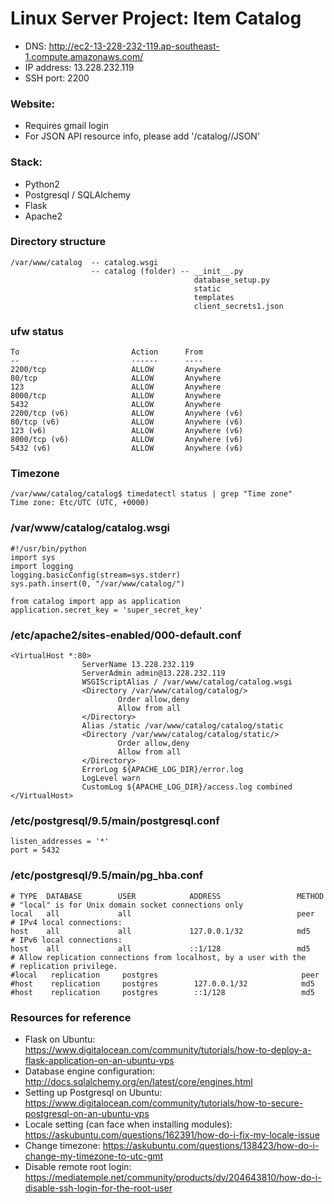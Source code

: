 # Linux Server Project: Item Catalog

* DNS: http://ec2-13-228-232-119.ap-southeast-1.compute.amazonaws.com/
* IP address: 13.228.232.119
* SSH port: 2200

### Website:

* Requires gmail login
* For JSON API resource info, please add '/catalog/<topicname>/JSON'

### Stack:

* Python2
* Postgresql / SQLAlchemy
* Flask
* Apache2

### Directory structure

```
/var/www/catalog  -- catalog.wsgi
                  -- catalog (folder) -- __init__.py 
									     database_setup.py
									     static
									     templates
									     client_secrets1.json                  						
```

### ufw status

```
To                         Action      From
--                         ------      ----
2200/tcp                   ALLOW       Anywhere                  
80/tcp                     ALLOW       Anywhere                  
123                        ALLOW       Anywhere                  
8000/tcp                   ALLOW       Anywhere                  
5432                       ALLOW       Anywhere                  
2200/tcp (v6)              ALLOW       Anywhere (v6)             
80/tcp (v6)                ALLOW       Anywhere (v6)             
123 (v6)                   ALLOW       Anywhere (v6)             
8000/tcp (v6)              ALLOW       Anywhere (v6)             
5432 (v6)                  ALLOW       Anywhere (v6)  
```

### Timezone

```
/var/www/catalog/catalog$ timedatectl status | grep "Time zone"
Time zone: Etc/UTC (UTC, +0000)
```

### /var/www/catalog/catalog.wsgi

```
#!/usr/bin/python
import sys
import logging
logging.basicConfig(stream=sys.stderr)
sys.path.insert(0, "/var/www/catalog/")

from catalog import app as application
application.secret_key = 'super_secret_key'
```

### /etc/apache2/sites-enabled/000-default.conf

```
<VirtualHost *:80>
                ServerName 13.228.232.119
                ServerAdmin admin@13.228.232.119
                WSGIScriptAlias / /var/www/catalog/catalog.wsgi
                <Directory /var/www/catalog/catalog/>
                        Order allow,deny
                        Allow from all
                </Directory>
                Alias /static /var/www/catalog/catalog/static
                <Directory /var/www/catalog/catalog/static/>
                        Order allow,deny
                        Allow from all
                </Directory>
                ErrorLog ${APACHE_LOG_DIR}/error.log
                LogLevel warn
                CustomLog ${APACHE_LOG_DIR}/access.log combined
</VirtualHost>
```

### /etc/postgresql/9.5/main/postgresql.conf

```
listen_addresses = '*'                  
port = 5432
```

### /etc/postgresql/9.5/main/pg_hba.conf

```
# TYPE  DATABASE        USER            ADDRESS                 METHOD
# "local" is for Unix domain socket connections only
local   all             all                                     peer
# IPv4 local connections:
host    all             all             127.0.0.1/32            md5
# IPv6 local connections:
host    all             all             ::1/128                 md5
# Allow replication connections from localhost, by a user with the
# replication privilege.
#local   replication     postgres                                peer
#host    replication     postgres        127.0.0.1/32            md5
#host    replication     postgres        ::1/128                 md5         
```

### Resources for reference

* Flask on Ubuntu: https://www.digitalocean.com/community/tutorials/how-to-deploy-a-flask-application-on-an-ubuntu-vps                 
* Database engine configuration: http://docs.sqlalchemy.org/en/latest/core/engines.html
* Setting up Postgresql on Ubuntu: https://www.digitalocean.com/community/tutorials/how-to-secure-postgresql-on-an-ubuntu-vps
* Locale setting (can face when installing modules): https://askubuntu.com/questions/162391/how-do-i-fix-my-locale-issue
* Change timezone: https://askubuntu.com/questions/138423/how-do-i-change-my-timezone-to-utc-gmt
* Disable remote root login: https://mediatemple.net/community/products/dv/204643810/how-do-i-disable-ssh-login-for-the-root-user
